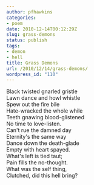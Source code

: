 ```yaml
---
author: pfhawkins
categories:
- poem
date: 2010-12-14T00:12:29Z
slug: grass-demons
status: publish
tags:
- demon
- hell
title: Grass Demons
url: /2010/12/14/grass-demons/
wordpress_id: "110"
---
```


Black twisted gnarled gristle  
Lawn dance and howl whistle  
Spew out the fire bile  
Hate-wracked the whole while  
Teeth gnawing blood-glistened  
No time to love-listen.  
Can't rue the damned day  
Eternity's the same way  
Dance down the death-glade  
Empty with heart spayed.  
What's left is tied taut;  
Pain fills the no-thought.  
What was the self thing,  
Clutched, did this hell bring?  

